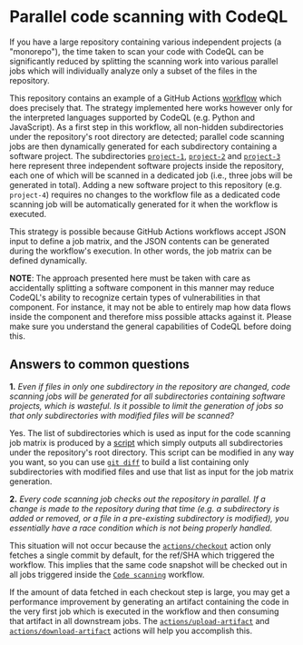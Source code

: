 # Parallel code scanning with CodeQL

If you have a large repository containing various independent projects (a
"monorepo"), the time taken to scan your code with CodeQL can be significantly
reduced by splitting the scanning work into various parallel jobs which will
individually analyze only a subset of the files in the repository.

This repository contains an example of a GitHub Actions
[workflow](.github/workflows/code-scanning.yml) which does precisely
that. The strategy implemented here works however only for the interpreted
languages supported by CodeQL (e.g. Python and JavaScript). As a first step in
this workflow, all non-hidden subdirectories under the repository's root
directory are detected; parallel code scanning jobs are then dynamically
generated for each subdirectory containing a software project. The
subdirectories [`project-1`](./project-1), [`project-2`](./project-2) and
[`project-3`](./project-3) here represent three independent software projects
inside the repository, each one of which will be scanned in a dedicated job
(i.e., three jobs will be generated in total). Adding a new software project to
this repository (e.g. `project-4`) requires no changes to the workflow file as a
dedicated code scanning job will be automatically generated for it when the
workflow is executed.

This strategy is possible because GitHub Actions workflows accept JSON input to
define a job matrix, and  the JSON contents can be generated during the
workflow's execution. In other words, the job matrix can be defined dynamically.

**NOTE**: The approach presented here must be taken with care as accidentally
splitting a software component in this manner may reduce CodeQL's ability to
recognize certain types of vulnerabilities in that component. For instance, it
may not be able to entirely map how data flows inside the component and
therefore miss possible attacks against it. Please make sure you understand the
general capabilities of CodeQL before doing this.

## Answers to common questions

**1.** _Even if files in only one subdirectory in the repository are changed,
code scanning jobs will be generated for all subdirectories containing software
projects, which is wasteful. Is it possible to limit the generation of jobs so
that only subdirectories with modified files will be scanned?_

Yes. The list of subdirectories which is used as input for the code scanning job
matrix is produced by a [script](./.github/scripts/list-dirs) which simply
outputs all subdirectories under the repository's root directory. This script
can be modified in any way you want, so you can use [`git
diff`](https://stackoverflow.com/questions/50440420/git-diff-only-show-which-directories-changed)
to build a list containing only subdirectories with modified files and use that
list as input for the job matrix generation.

**2.** _Every code scanning job checks out the repository in parallel. If a
change is made to the repository during that time (e.g. a subdirectory is added
or removed, or a file in a pre-existing subdirectory is modified), you
essentially have a race condition which is not being properly handled._

This situation will not occur because the
[`actions/checkout`](https://github.com/actions/checkout/) action only fetches a
single commit by default, for the ref/SHA which triggered the workflow. This
implies that the same code snapshot will be checked out in all jobs triggered
inside the [`Code scanning`](.github/workflows/code-scanning.yml) workflow.

If the amount of data fetched in each checkout step is large, you may get a
performance improvement by generating an artifact containing the code in the
very first job which is executed in the workflow and then consuming that
artifact in all downstream jobs. The
[`actions/upload-artifact`](https://github.com/actions/upload-artifact) and
[`actions/download-artifact`](https://github.com/actions/download-artifact)
actions will help you accomplish this.